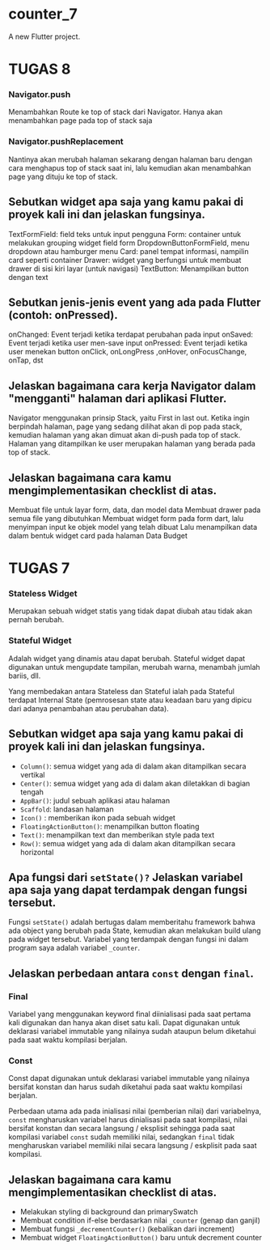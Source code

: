 # counter_7

A new Flutter project.

# TUGAS 8

### Navigator.push
Menambahkan Route ke top of stack dari Navigator. Hanya akan menambahkan page pada top of stack saja
### Navigator.pushReplacement
Nantinya akan merubah halaman sekarang dengan halaman baru dengan cara menghapus top of stack saat ini, lalu kemudian akan  menambahkan page yang dituju ke top of stack.

## Sebutkan widget apa saja yang kamu pakai di proyek kali ini dan jelaskan fungsinya.

TextFormField: field teks untuk input pengguna
Form: container untuk melakukan grouping widget field form
DropdownButtonFormField, menu dropdown atau hamburger menu
Card: panel tempat informasi, nampilin card seperti container
Drawer: widget yang berfungsi untuk membuat drawer di sisi kiri layar (untuk navigasi)
TextButton: Menampilkan button dengan text

## Sebutkan jenis-jenis event yang ada pada Flutter (contoh: onPressed).

onChanged: Event terjadi ketika terdapat perubahan pada input
onSaved: Event terjadi ketika user men-save input
onPressed: Event terjadi ketika user menekan button
onClick, onLongPress ,onHover, onFocusChange, onTap, dst

## Jelaskan bagaimana cara kerja Navigator dalam "mengganti" halaman dari aplikasi Flutter.
Navigator menggunakan prinsip Stack, yaitu First in last out. Ketika ingin berpindah halaman, page yang sedang dilihat akan di pop pada stack, kemudian halaman yang akan dimuat akan di-push pada top of stack. Halaman yang ditampilkan ke user merupakan halaman yang berada pada top of stack.

## Jelaskan bagaimana cara kamu mengimplementasikan checklist di atas.

Membuat file untuk layar form, data, dan model data
Membuat drawer pada semua file yang dibutuhkan
Membuat widget form pada form dart, lalu menyimpan input ke objek model yang telah dibuat 
Lalu menampilkan data dalam bentuk widget card pada halaman Data Budget


# TUGAS 7
### Stateless Widget
Merupakan sebuah widget statis yang tidak dapat diubah atau tidak akan pernah berubah. 

### Stateful Widget
Adalah widget yang dinamis atau dapat berubah. Stateful widget dapat digunakan untuk mengupdate tampilan, merubah warna, menambah jumlah bariis, dll. 

Yang membedakan antara Stateless dan Stateful ialah pada Stateful terdapat Internal State (pemrosesan state atau keadaan baru yang dipicu dari adanya penambahan atau perubahan data). 

## Sebutkan widget apa saja yang kamu pakai di proyek kali ini dan jelaskan fungsinya.

* `Column()`: semua widget yang ada di dalam akan ditampilkan secara vertikal
* `Center()`: semua widget yang ada di dalam akan diletakkan di bagian tengah
* `AppBar()`: judul sebuah aplikasi atau halaman
* `Scaffold`: landasan halaman
* `Icon()` : memberikan ikon pada sebuah widget
* `FloatingActionButton()`: menampilkan button floating
* `Text()`: menampilkan text dan memberikan style pada text
* `Row()`: semua widget yang ada di dalam akan ditampilkan secara horizontal

## Apa fungsi dari `setState()?` Jelaskan variabel apa saja yang dapat terdampak dengan fungsi tersebut.

Fungsi `setState()` adalah bertugas dalam memberitahu framework bahwa ada object yang berubah pada State, kemudian akan melakukan build ulang pada widget tersebut. Variabel yang terdampak dengan fungsi ini dalam program saya adalah variabel `_counter`.

## Jelaskan perbedaan antara `const` dengan `final`.

### Final
Variabel yang menggunakan keyword final diinialisasi pada saat pertama kali digunakan dan hanya akan diset satu kali. Dapat digunakan untuk deklarasi variabel immutable yang nilainya sudah ataupun belum diketahui pada saat waktu kompilasi berjalan. 
### Const
Const dapat digunakan untuk deklarasi variabel immutable yang nilainya bersifat konstan dan harus sudah diketahui pada saat waktu kompilasi berjalan. 

Perbedaan utama ada pada inialisasi nilai (pemberian nilai) dari variabelnya, `const` mengharuskan variabel harus dinialisasi pada saat kompilasi, nilai bersifat konstan dan secara langsung / eksplisit sehingga pada saat kompilasi variabel `const` sudah memiliki nilai, sedangkan `final` tidak mengharuskan variabel memiliki nilai secara langsung / eskplisit pada saat kompilasi.

## Jelaskan bagaimana cara kamu mengimplementasikan checklist di atas.
* Melakukan styling di background dan primarySwatch
* Membuat condition if-else berdasarkan nilai `_counter` (genap dan ganjil)
* Membuat fungsi `_decrementCounter()` (kebalikan dari increment)
* Membuat widget `FloatingActionButton()` baru untuk decrement counter
